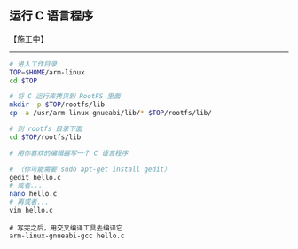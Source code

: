 ## 运行 C 语言程序

【施工中】

---


```bash
# 进入工作目录
TOP=$HOME/arm-linux
cd $TOP
```

```bash
# 将 C 运行库拷贝到 RootFS 里面
mkdir -p $TOP/rootfs/lib
cp -a /usr/arm-linux-gnueabi/lib/* $TOP/rootfs/lib/
```

```bash
# 到 rootfs 目录下面
cd $TOP/rootfs/lib

# 用你喜欢的编辑器写一个 C 语言程序

# （你可能需要 sudo apt-get install gedit）
gedit hello.c
# 或者...
nano hello.c
# 再或者...
vim hello.c
```

```
# 写完之后，用交叉编译工具去编译它
arm-linux-gnueabi-gcc hello.c
```